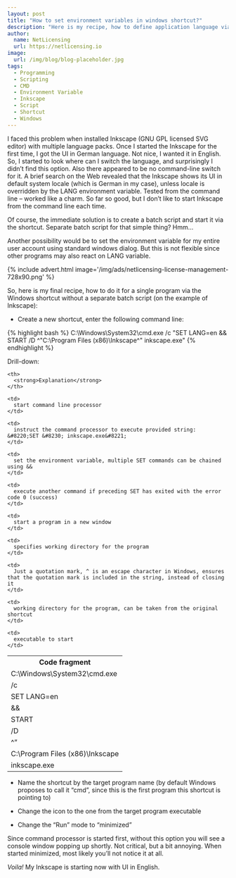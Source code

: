 ```yaml
---
layout: post
title: "How to set environment variables in windows shortcut?"
description: "Here is my recipe, how to define application language via the Windows shortcut without a separate batch script"
author:
  name: NetLicensing
  url: https://netlicensing.io
image:
  url: /img/blog/blog-placeholder.jpg
tags:
  - Programming
  - Scripting
  - CMD
  - Environment Variable
  - Inkscape
  - Script
  - Shortcut
  - Windows
---
```


I faced this problem when installed Inkscape (GNU GPL licensed SVG editor) with multiple language packs. Once I started the Inkscape for the first time, I got the UI in German language. Not nice, I wanted it in English. So, I started to look where can I switch the language, and surprisingly I didn&#8217;t find this option. Also there appeared to be no command-line switch for it. A brief search on the Web revealed that the Inkscape shows its UI in default system locale (which is German in my case), unless locale is overridden by the LANG environment variable. Tested from the command line &#8211; worked like a charm. So far so good, but I don&#8217;t like to start Inkscape from the command line each time.

Of course, the immediate solution is to create a batch script and start it via the shortcut. Separate batch script for that simple thing? Hmm&#8230;

Another possibility would be to set the environment variable for my entire user account using standard windows dialog. But this is not flexible since other programs may also react on LANG variable.

{% include advert.html image='/img/ads/netlicensing-license-management-728x90.png' %}

So, here is my final recipe, how to do it for a single program via the Windows shortcut without a separate batch script (on the example of Inkscape):

- Create a new shortcut, enter the following command line:

{% highlight bash %}
C:\Windows\System32\cmd.exe /c "SET LANG=en && START /D ^"C:\Program Files (x86)\Inkscape^" inkscape.exe"
{% endhighlight %}

Drill-down:

<table border="0">
  <tr>
    <th>
      <strong>Code fragment</strong>
    </th>

    <th>
      <strong>Explanation</strong>
    </th>
  </tr>

  <tr>
    <td>
      C:\Windows\System32\cmd.exe
    </td>

    <td>
      start command line processor
    </td>
  </tr>

  <tr>
    <td>
      /c
    </td>

    <td>
      instruct the command processor to execute provided string: &#8220;SET &#8230; inkscape.exe&#8221;
    </td>
  </tr>

  <tr>
    <td>
      SET LANG=en
    </td>

    <td>
      set the environment variable, multiple SET commands can be chained using &&
    </td>
  </tr>

  <tr>
    <td>
      &&
    </td>

    <td>
      execute another command if preceding SET has exited with the error code 0 (success)
    </td>
  </tr>

  <tr>
    <td>
      START
    </td>

    <td>
      start a program in a new window
    </td>
  </tr>

  <tr>
    <td>
      /D
    </td>

    <td>
      specifies working directory for the program
    </td>
  </tr>

  <tr>
    <td>
      ^&#8221;
    </td>

    <td>
      Just a quotation mark, ^ is an escape character in Windows, ensures that the quotation mark is included in the string, instead of closing it
    </td>
  </tr>

  <tr>
    <td>
      C:\Program Files (x86)\Inkscape
    </td>

    <td>
      working directory for the program, can be taken from the original shortcut
    </td>
  </tr>

  <tr>
    <td>
      inkscape.exe
    </td>

    <td>
      executable to start
    </td>
  </tr>
</table>

- Name the shortcut by the target program name (by default Windows proposes to call it &#8220;cmd&#8221;, since this is the first program this shortcut is pointing to)

- Change the icon to the one from the target program executable

- Change the &#8220;Run&#8221; mode to &#8220;minimized&#8221;

Since command processor is started first, without this option you will see a console window popping up shortly. Not critical, but a bit annoying. When started minimized, most likely you&#8217;ll not notice it at all.

*Voila!* My Inkscape is starting now with UI in English.

